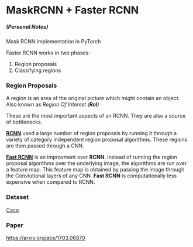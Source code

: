 # MaskRCNN + Faster RCNN 
##### (Personal Notes)
Mask RCNN implementation in PyTorch

Faster RCNN works in two phases:
1. Region proposals
2. Classifying regions

### Region Proposals
A region is an area of the original picture which might contain an object. Also known as *Region Of Interest (**RoI**)*

These are the most important aspects of an RCNN. They are also a source of bottlenecks. 

[**RCNN**](https://arxiv.org/abs/1311.2524) used a large number of region proposals by running it through a variety of category independent region proposal algorithms. These regions are then passed through a CNN. 

[**Fast RCNN**](https://arxiv.org/abs/1504.08083) is an improvment over **RCNN**. Instead of running the region proposal algorithms over the underlying image, the algorithms are run over a feature map. This feature map is obtained by passing the image through the Convlutional layers of any CNN. **Fast RCNN** is computationally less expensive when compared to RCNN. 

### Dataset
[Coco](http://cocodataset.org/#home)

### Paper
https://arxiv.org/abs/1703.06870